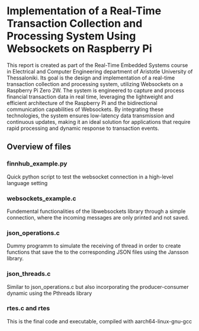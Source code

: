 # Implementation of a Real-Time Transaction Collection and Processing System Using Websockets on Raspberry Pi

This report is created as part of the Real-Time Embedded Systems course in Electrical and Computer Engineering department of Aristotle University of Thessaloniki. Its goal is the design and implementation of a real-time transaction collection and processing system, utilizing Websockets on a Raspberry Pi Zero 2W. The system is engineered to capture and process financial transaction data in real time, leveraging the lightweight and efficient architecture of the Raspberry Pi and the bidirectional communication capabilities of Websockets. By integrating these technologies, the system ensures low-latency data transmission and continuous updates, making it an ideal solution for applications that require rapid processing and dynamic response to transaction events.

## Overview of files

### finnhub_example.py
Quick python script to test the websocket connection in a high-level language setting

### websockets_example.c
Fundemental functionalities of the libwebsockets library through a simple connection, where the incoming messages are only printed and not saved.

### json_operations.c
Dummy programm to simulate the receiving of thread in order to create functions that save the to the corresponding JSON files using the Jansson library.

### json_threads.c
Similar to json_operations.c but also incorporating the producer-consumer dynamic using the Pthreads library

### rtes.c and rtes
This is the final code and executable, compiled with aarch64-linux-gnu-gcc

